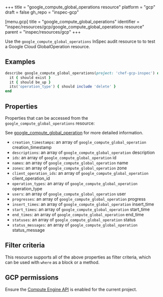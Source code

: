 +++
title = "google_compute_global_operations resource"
platform = "gcp"
draft = false
gh_repo = "inspec-gcp"

[menu.gcp]
title = "google_compute_global_operations"
identifier = "inspec/resources/gcp/google_compute_global_operations resource"
parent = "inspec/resources/gcp"
+++

Use the `google_compute_global_operations` InSpec audit resource to to test a Google Cloud GlobalOperation resource.

## Examples

```ruby
describe google_compute_global_operations(project: 'chef-gcp-inspec') do
  it { should exist }
  it { should be_up }
  its('operation_type') { should include 'delete' }
end
```

## Properties

Properties that can be accessed from the `google_compute_global_operations` resource:

See [google_compute_global_operation](google_compute_global_operation) for more detailed information.

  * `creation_timestamps`: an array of `google_compute_global_operation` creation_timestamp
  * `descriptions`: an array of `google_compute_global_operation` description
  * `ids`: an array of `google_compute_global_operation` id
  * `names`: an array of `google_compute_global_operation` name
  * `zones`: an array of `google_compute_global_operation` zone
  * `client_operation_ids`: an array of `google_compute_global_operation` client_operation_id
  * `operation_types`: an array of `google_compute_global_operation` operation_type
  * `users`: an array of `google_compute_global_operation` user
  * `progresses`: an array of `google_compute_global_operation` progress
  * `insert_times`: an array of `google_compute_global_operation` insert_time
  * `start_times`: an array of `google_compute_global_operation` start_time
  * `end_times`: an array of `google_compute_global_operation` end_time
  * `statuses`: an array of `google_compute_global_operation` status
  * `status_messages`: an array of `google_compute_global_operation` status_message

## Filter criteria

This resource supports all of the above properties as filter criteria, which can be used
with `where` as a block or a method.

## GCP permissions

Ensure the [Compute Engine API](https://console.cloud.google.com/apis/library/compute.googleapis.com/) is enabled for the current project.
